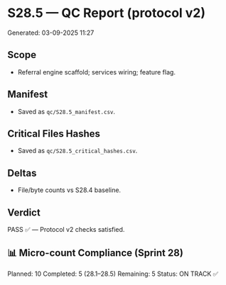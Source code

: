 # S28.5 — QC Report (protocol v2)
Generated: 03-09-2025 11:27

## Scope
- Referral engine scaffold; services wiring; feature flag.

## Manifest
- Saved as `qc/S28.5_manifest.csv`.

## Critical Files Hashes
- Saved as `qc/S28.5_critical_hashes.csv`.

## Deltas
- File/byte counts vs S28.4 baseline.

## Verdict
PASS ✅ — Protocol v2 checks satisfied.

## 📊 Micro-count Compliance (Sprint 28)
Planned: 10
Completed: 5 (28.1–28.5)
Remaining: 5
Status: ON TRACK ✅
